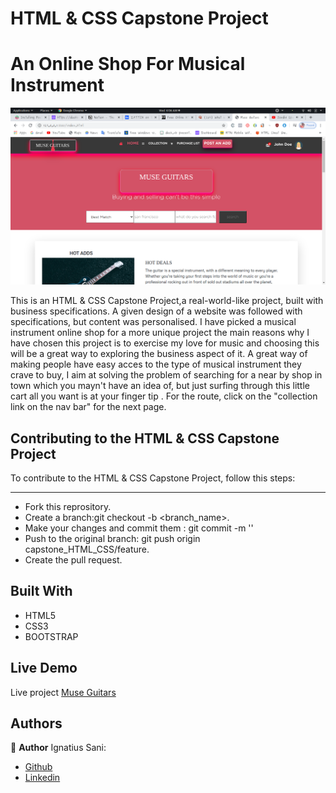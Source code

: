 # HTML & CSS Capstone Project

# An Online Shop For Musical Instrument

![](screenshot.png)

 This is an HTML & CSS Capstone Project,a real-world-like project, built with business specifications. A given design of a website was followed with specifications, but content was personalised. I have picked a musical instrument online shop for a more unique project the main reasons why I have chosen this project is to exercise my love for music and choosing this will be a great way to exploring the business aspect of it. A great way of making people have easy acces to the type of musical instrument they crave to buy, I aim at solving the problem of searching for a near by shop in town which you mayn't have an idea of, but just surfing through this little cart all you want is at your finger tip .
 For the route, click on the "collection link on the nav bar" for the next page.
 ## Contributing to the HTML & CSS Capstone Project
 
 To contribute to the HTML & CSS Capstone Project, follow this steps:
 
 ---
 
 - Fork this reprository.
 - Create a branch:git checkout -b <branch_name>.
 - Make your changes and commit them : git commit -m '<commit message>'
 - Push to the original branch: git push origin capstone_HTML_CSS/feature.
 - Create the pull request.
 
 
 
 
## Built With

- HTML5
- CSS3
- BOOTSTRAP

## Live Demo

Live project [Muse Guitars](https://rawcdn.githack.com/ignatius22/capstone_html_css/8618821e738a2106b4c3b9d3101c32435a08d7b2/index.html)


## Authors

👤 **Author**
Ignatius Sani:
- [Github](https://github.com/ignatius22)
- [Linkedin](https://www.linkedin.com/in/ignatiussani) 
